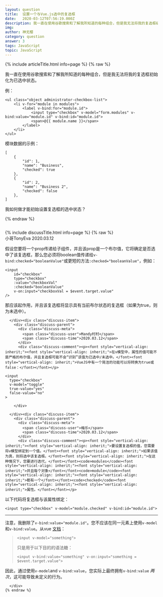 ```yaml
---
layout: question
title:  设置一个与Vue.js选中的复选框
date:   2020-03-12T07:56:19.000Z
description: 我一直在使用谷歌搜索和了解我所知道的每种组合，但是我无法将我的复选框初始化为已选中状态。例：<ul class="object administr...
img: 
author: 神无樱
category: question
answer: 3
tags: JavaScript
topic: JavaScript
---
```

<div class="article-root">
  <div class="article">
    {% include articleTitle.html info=page %}
    {% raw %}
    <div class="article-content"><p><font style="vertical-align: inherit;"><font style="vertical-align: inherit;">我一直在使用谷歌搜索和了解我所知道的每种组合，但是我无法将我的复选框初始化为已选中状态。</font></font></p>

<p><font style="vertical-align: inherit;"><font style="vertical-align: inherit;">例：</font></font></p>

<pre><code>&lt;ul class="object administrator-checkbox-list"&gt;<font></font>
    &lt;li v-for="module in modules"&gt;<font></font>
        &lt;label v-bind:for="module.id"&gt;<font></font>
            &lt;input type="checkbox" v-model="form.modules" v-bind:value="module.id" v-bind:id="module.id"&gt;<font></font>
            &lt;span&gt;@{{ module.name }}&lt;/span&gt;<font></font>
        &lt;/label&gt;<font></font>
    &lt;/li&gt;<font></font>
&lt;/ul&gt;<font></font>
</code></pre>

<p><font style="vertical-align: inherit;"><font style="vertical-align: inherit;">模块数据的示例：</font></font></p>

<pre><code>[<font></font>
    {<font></font>
        "id": 1,<font></font>
        "name": "Business",<font></font>
        "checked": true<font></font>
    },<font></font>
    {<font></font>
        "id": 2,<font></font>
        "name": "Business 2",<font></font>
        "checked": false<font></font>
    },<font></font>
]<font></font>
</code></pre>

<p><font style="vertical-align: inherit;"><font style="vertical-align: inherit;">我如何做才能初始设置复选框的选中状态？</font></font></p></div>
    {% endraw %}
  </div>
  <p style="height: 0;width:0;overflow: hidden;"> 第1099篇《设置一个与Vue.js选中的复选框》来自Winter(https://github.com/aiyld/aiyld.github.io)的站点</p>
  <div class="discuss-wrapper">
    {% include discussTitle.html info=page %}
    {% raw %}
    <div class="discuss-item">
        <div class="discuss-parent">
          <div class="discuss-meta">
            <span class="discuss-user">小哥TonyEva</span>
            <span class="discuss-time">2020.03.12</span>
          </div>
          <div class="discuss-comment"><p><font style="vertical-align: inherit;"><font style="vertical-align: inherit;">假设您要将一个prop传递给子组件，并且该prop是一个布尔值，它将确定是否选中了该复选框，那么您必须将boolean值传递给</font></font><code>v-bind:checked="booleanValue"</code><font style="vertical-align: inherit;"><font style="vertical-align: inherit;">或更短的方法</font></font><code>:checked="booleanValue"</code><font style="vertical-align: inherit;"><font style="vertical-align: inherit;">，例如：</font></font></p>

<pre><code>&lt;input<font></font>
    id="checkbox"<font></font>
    type="checkbox"<font></font>
    :value="checkboxVal"<font></font>
    :checked="booleanValue"<font></font>
    v-on:input="checkboxVal = $event.target.value"<font></font>
/&gt;<font></font>
</code></pre>

<p><font style="vertical-align: inherit;"><font style="vertical-align: inherit;">那应该起作用，并且该复选框将显示具有当前布尔状态的复选框（如果为true，则为未选中）。</font></font></p></div>
        </div>
        
      </div><div class="discuss-item">
        <div class="discuss-parent">
          <div class="discuss-meta">
            <span class="discuss-user">Mandy村村</span>
            <span class="discuss-time">2020.03.12</span>
          </div>
          <div class="discuss-comment"><p><font style="vertical-align: inherit;"><font style="vertical-align: inherit;">在v模型中，属性的值可能不是严格的布尔值，并且复选框可能不会“识别”该值为已选中/未选中。</font><font style="vertical-align: inherit;">VueJS中有一个简洁的功能可以将转换为true或false：</font></font></p>

<pre><code>&lt;input<font></font>
  type="checkbox"<font></font>
  v-model="toggle"<font></font>
  true-value="yes"<font></font>
  false-value="no"<font></font>
&gt;<font></font>
</code></pre></div>
        </div>
        
      </div><div class="discuss-item">
        <div class="discuss-parent">
          <div class="discuss-meta">
            <span class="discuss-user">梅乐</span>
            <span class="discuss-time">2020.03.12</span>
          </div>
          <div class="discuss-comment"><p><font style="vertical-align: inherit;"><font style="vertical-align: inherit;">要设置复选框的值，您需要将v模型绑定到一个值。</font><font style="vertical-align: inherit;">如果该值为真，则将选中该复选框。</font><font style="vertical-align: inherit;">在这种情况下，您要进行迭代，</font></font><code>modules</code><font style="vertical-align: inherit;"><font style="vertical-align: inherit;">并且每个对象</font></font><code>module</code><font style="vertical-align: inherit;"><font style="vertical-align: inherit;">都有一个</font></font><code>checked</code><font style="vertical-align: inherit;"><font style="vertical-align: inherit;">属性。</font></font></p>

<p><font style="vertical-align: inherit;"><font style="vertical-align: inherit;">以下代码将复选框与该属性绑定：</font></font></p>

<pre><code>&lt;input type="checkbox" v-model="module.checked" v-bind:id="module.id"&gt;
</code></pre>

<hr>

<p><font style="vertical-align: inherit;"><font style="vertical-align: inherit;">注意，我删除了</font></font><code>v-bind:value="module.id"</code><font style="vertical-align: inherit;"><font style="vertical-align: inherit;">。</font><font style="vertical-align: inherit;">您不应该</font><font style="vertical-align: inherit;">在同一元素上</font><font style="vertical-align: inherit;">使用</font></font><code>v-model</code><font style="vertical-align: inherit;"><font style="vertical-align: inherit;">和</font></font><code>v-bind:value</code><font style="vertical-align: inherit;"><font style="vertical-align: inherit;">。</font><font style="vertical-align: inherit;">从vue </font></font><a href="https://vuejs.org/v2/guide/components.html#Form-Input-Components-using-Custom-Events" rel="noreferrer"><font style="vertical-align: inherit;"><font style="vertical-align: inherit;">文档</font></font></a><font style="vertical-align: inherit;"><font style="vertical-align: inherit;">：</font></font></p>

<blockquote>
<pre><code>&lt;input v-model="something"&gt;
</code></pre>
  
  <p><font style="vertical-align: inherit;"><font style="vertical-align: inherit;">只是用于以下目的的语法糖：</font></font></p>

<pre><code>&lt;input v-bind:value="something" v-on:input="something = $event.target.value"&gt;
</code></pre>
</blockquote>

<p><font style="vertical-align: inherit;"><font style="vertical-align: inherit;">因此，通过使用</font></font><code>v-model</code><font style="vertical-align: inherit;"><font style="vertical-align: inherit;">and </font></font><code>v-bind:value</code><font style="vertical-align: inherit;"><font style="vertical-align: inherit;">，您实际上最终拥有</font></font><code>v-bind:value</code> <em><font style="vertical-align: inherit;"><font style="vertical-align: inherit;">两次</font></font></em><font style="vertical-align: inherit;"><font style="vertical-align: inherit;">，这可能导致未定义的行为。</font></font></p></div>
        </div>
        
      </div>
    {% endraw %}
  </div>
<div>
